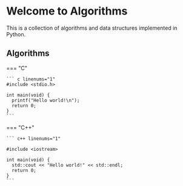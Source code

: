 # Welcome to Algorithms

This is a collection of algorithms and data structures implemented in Python.

## Algorithms


=== "C"

    ``` c linenums="1"
    #include <stdio.h>

    int main(void) {
      printf("Hello world!\n");
      return 0;
    }
    ```

=== "C++"

    ``` c++ linenums="1"

    #include <iostream>

    int main(void) {
      std::cout << "Hello world!" << std::endl;
      return 0;
    }
    ```

